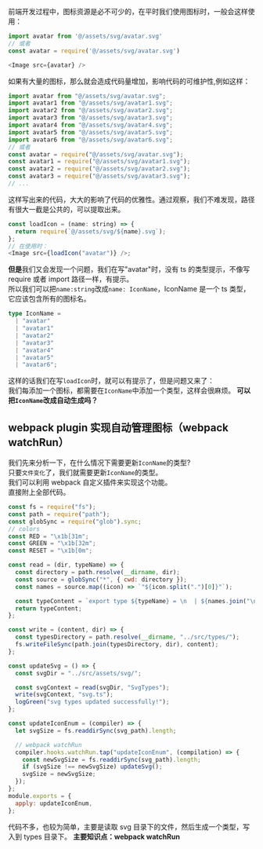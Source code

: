 前端开发过程中，图标资源是必不可少的，在平时我们使用图标时，一般会这样使用：

```js
import avatar from '@/assets/svg/avatar.svg'
// 或者
const avatar = require('@/assets/svg/avatar.svg')

<Image src={avatar} />
```

如果有大量的图标，那么就会造成代码量增加，影响代码的可维护性,例如这样：

```js
import avatar from "@/assets/svg/avatar.svg";
import avatar1 from "@/assets/svg/avatar1.svg";
import avatar2 from "@/assets/svg/avatar2.svg";
import avatar3 from "@/assets/svg/avatar3.svg";
import avatar4 from "@/assets/svg/avatar4.svg";
import avatar5 from "@/assets/svg/avatar5.svg";
import avatar6 from "@/assets/svg/avatar6.svg";
// 或者
const avatar = require("@/assets/svg/avatar.svg");
const avatar1 = require("@/assets/svg/avatar1.svg");
const avatar2 = require("@/assets/svg/avatar2.svg");
const avatar3 = require("@/assets/svg/avatar3.svg");
// ...
```

这样写出来的代码，大大的影响了代码的优雅性。通过观察，我们不难发现，路径有很大一截是公共的，可以提取出来。

```js
const loadIcon = (name: string) => {
  return require(`@/assets/svg/${name}.svg`);
};
// 在使用时：
<Image src={loadIcon("avatar")} />;
```

**但是**我们又会发现一个问题，我们在写"avatar"时，没有 ts 的类型提示，不像写 require 或者 import 路径一样，有提示。  
所以我们可以把`name:string`改成`name: IconName`，IconName 是一个 ts 类型，它应该包含所有的图标名。

```ts
type IconName =
  | "avatar"
  | "avatar1"
  | "avatar2"
  | "avatar3"
  | "avatar4"
  | "avatar5"
  | "avatar6";
```

这样的话我们在写`loadIcon`时，就可以有提示了，但是问题又来了：  
我们每添加一个图标，都需要在`IconName`中添加一个类型，这样会很麻烦。
**可以把`IconName`改成自动生成吗？**

## webpack plugin 实现自动管理图标（webpack watchRun）

我们先来分析一下，在什么情况下需要更新`IconName`的类型?  
只要`文件变化`了，我们就需要更新`IconName`的类型。  
我们可以利用 webpack 自定义插件来实现这个功能。  
直接附上全部代码。

```js
const fs = require("fs");
const path = require("path");
const globSync = require("glob").sync;
// colors
const RED = "\x1b[31m";
const GREEN = "\x1b[32m";
const RESET = "\x1b[0m";

const read = (dir, typeName) => {
  const directory = path.resolve(__dirname, dir);
  const source = globSync("*", { cwd: directory });
  const names = source.map((icon) => `"${icon.split(".")[0]}"`);

  const typeContent = `export type ${typeName} = \n  | ${names.join("\n  | ")}`;
  return typeContent;
};

const write = (content, dir) => {
  const typesDirectory = path.resolve(__dirname, "../src/types/");
  fs.writeFileSync(path.join(typesDirectory, dir), content);
};

const updateSvg = () => {
  const svgDir = "../src/assets/svg/";

  const svgContext = read(svgDir, "SvgTypes");
  write(svgContext, "svg.ts");
  logGreen("svg types updated successfully!");
};

const updateIconEnum = (compiler) => {
  let svgSize = fs.readdirSync(svg_path).length;

  // webpack watchRun
  compiler.hooks.watchRun.tap("updateIconEnum", (compilation) => {
    const newSvgSize = fs.readdirSync(svg_path).length;
    if (svgSize !== newSvgSize) updateSvg();
    svgSize = newSvgSize;
  });
};
module.exports = {
  apply: updateIconEnum,
};
```

代码不多，也较为简单，主要是读取 svg 目录下的文件，然后生成一个类型，写入到 types 目录下。
**主要知识点：webpack watchRun**
